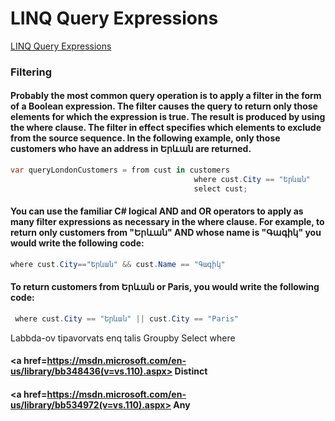 # LINQ  Query Expressions


<a href=https://msdn.microsoft.com/en-us/library/bb397676.aspx> LINQ  Query Expressions</a>

### Filtering
#### Probably the most common query operation is to apply a filter in the form of a Boolean expression. The filter causes the query to return only those elements for which the expression is true. The result is produced by using the where clause. The filter in effect specifies which elements to exclude from the source sequence. In the following example, only those customers who have an address in Երևան are returned.

```C#
var queryLondonCustomers = from cust in customers
                                         where cust.City == "Երևան"
                                         select cust;
```

#### You can use the familiar C# logical AND and OR operators to apply as many filter expressions as necessary in the where clause. For example, to return only customers from "Երևան" AND whose name is "Գագիկ" you would write the following code:

```C#
where cust.City=="Երևան" && cust.Name == "Գագիկ"
```
#### To return customers from Երևան or Paris, you would write the following code:
```C#
 where cust.City == "Երևան" || cust.City == "Paris"
```
Labbda-ov tipavorvats enq talis
Groupby
Select
where
#### <a href=https://msdn.microsoft.com/en-us/library/bb348436(v=vs.110).aspx> Distinct</a>
#### <a href=https://msdn.microsoft.com/en-us/library/bb534972(v=vs.110).aspx> Any</a>

